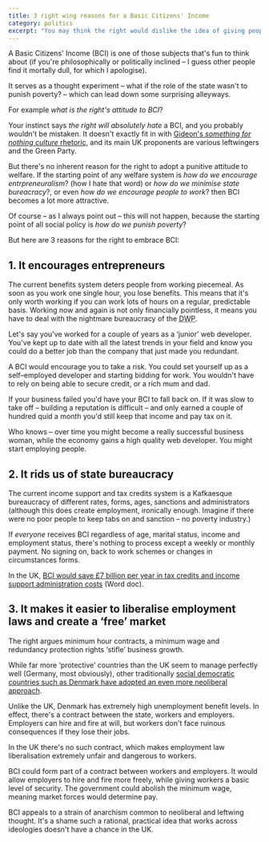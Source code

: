 ```yaml
---
title: 3 right wing reasons for a Basic Citizens' Income
category: politics
excerpt: "You may think the right would dislike the idea of giving people money for nothing. But there are some solid reasons for them welcoming a UBI."
---
```


A Basic Citizens' Income (BCI) is one of those subjects that's fun to think about (if you're philosophically or politically inclined &#8211; I guess other people find it mortally dull, for which I apologise).

It serves as a thought experiment &#8211; what if the role of the state wasn't to punish poverty? &#8211; which can lead down some surprising alleyways.

For example *what is the right's attitude to BCI*?

Your instinct says *the right will absolutely hate* a BCI, and you probably wouldn't be mistaken. It doesn't exactly fit in with <a href="https://www.bbc.co.uk/news/uk-politics-24327470">Gideon's <em>something for nothing culture</em> rhetoric</a>, and its main UK proponents are various leftwingers and the Green Party.

But there's no inherent reason for the right to adopt a punitive attitude to welfare. If the starting point of any welfare system is *how do we encourage entrpreneuralism*? (how I hate that word) or *how do we minimise state bureacracy*?, or even *how do we encourage people to work*? then BCI becomes a lot more attractive.

Of course &#8211; as I always point out &#8211; this will not happen, because the starting point of all social policy is *how do we punish poverty*?

But here are 3 reasons for the right to embrace BCI:

## 1. It encourages entrepreneurs

The current benefits system deters people from working piecemeal. As soon as you work one single hour, you lose benefits. This means that it's only worth working if you can work lots of hours on a regular, predictable basis. Working now and again is not only financially pointless, it means you have to deal with the nightmare bureaucracy of the <abbr title="Department of Work And Pensions">DWP</abbr>.

Let's say you've worked for a couple of years as a &#8216;junior&#8217; web developer. You've kept up to date with all the latest trends in your field and know you could do a better job than the company that just made you redundant.

A BCI would encourage you to take a risk. You could set yourself up as a self&#8211;employed developer and starting bidding for work. You wouldn't have to rely on being able to secure credit, or a rich mum and dad.

If your business failed you'd have your BCI to fall back on. If it was slow to take off &#8211; building a reputation is difficult &#8211; and only earned a couple of hundred quid a month you'd still keep that income and pay tax on it.

Who knows &#8211; over time you might become a really successful business woman, while the economy gains a high quality web developer. You might start employing people.

## 2. It rids us of state bureaucracy

The current income support and tax credits system is a Kafkaesque bureaucracy of different rates, forms, ages, sanctions and administrators (although this does create employment, ironically enough. Imagine if there were no poor people to keep tabs on and sanction &#8211; no poverty industry.)

If *everyone* receives BCI regardless of age, marital status, income and employment status, there's nothing to process except a weekly or monthly payment. No signing on, back to work schemes or changes in circumstances forms.

In the UK, <a href="https://www.citizensincome.org/filelibrary/Archived%20Publications/Citizen%27s%20Income%20booklet%202013.doc">BCI would save &pound;7 billion per year in tax credits and income support administration costs</a> (Word doc).

## 3. It makes it easier to liberalise employment laws and create a &#8216;free&#8217; market

The right argues minimum hour contracts, a minimum wage and redundancy protection rights &#8216;stifle&#8217; business growth.

While far more &#8216;protective&#8217; countries than the UK seem to manage perfectly well (Germany, most obviously), other traditionally <a href="https://en.wikipedia.org/wiki/Denmark#Public_policy">social democratic countries such as Denmark have adopted an even more neoliberal approach</a>.

Unlike the UK, Denmark has extremely high unemployment benefit levels. In effect, there's a contract between the state, workers and employers. Employers can hire and fire at will, but workers don't face ruinous consequences if they lose their jobs.

In the UK there's no such contract, which makes employment law liberalisation extremely unfair and dangerous to workers.

BCI could form part of a contract between workers and employers. It would allow employers to hire and fire more freely, while giving workers a basic level of security. The government could abolish the minimum wage, meaning market forces would determine pay.

BCI appeals to a strain of anarchism common to neoliberal and leftwing thought. It's a shame such a rational, practical idea that works across ideologies doesn't have a chance in the UK.
